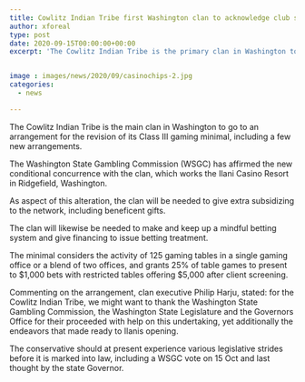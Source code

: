 ```yaml
---
title: Cowlitz Indian Tribe first Washington clan to acknowledge club smaller amendment
author: xforeal 
type: post
date: 2020-09-15T00:00:00+00:00
excerpt: 'The Cowlitz Indian Tribe is the primary clan in Washington to go to an arrangement for the change of its Class III gaming conservative, including a few new provisions '


image : images/news/2020/09/casinochips-2.jpg
categories:
  - news

---
```

The Cowlitz Indian Tribe is the main clan in Washington to go to an arrangement for the revision of its Class III gaming minimal, including a few new arrangements. 

The Washington State Gambling Commission (WSGC) has affirmed the new conditional concurrence with the clan, which works the Ilani Casino Resort in Ridgefield, Washington. 

As aspect of this alteration, the clan will be needed to give extra subsidizing to the network, including beneficent gifts. 

The clan will likewise be needed to make and keep up a mindful betting system and give financing to issue betting treatment. 

The minimal considers the activity of 125 gaming tables in a single gaming office or a blend of two offices, and grants 25&percnt; of table games to present to $1,000 bets with restricted tables offering $5,000 after client screening. 

Commenting on the arrangement, clan executive Philip Harju, stated: for the Cowlitz Indian Tribe, we might want to thank the Washington State Gambling Commission, the Washington State Legislature and the Governors Office for their proceeded with help on this undertaking, yet additionally the endeavors that made ready to Ilanis opening. 

The conservative should at present experience various legislative strides before it is marked into law, including a WSGC vote on 15 Oct and last thought by the state Governor.